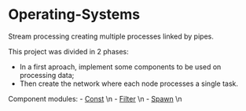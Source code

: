 # Operating-Systems

Stream processing creating multiple processes linked by pipes.



This project was divided in 2 phases:
  - In a first aproach, implement some components to be used on processing data;
  - Then create the network where each node processes a single task.
  
 
 
 Component modules:
    - [Const](./StreamProcessing/const.c) \n
    - [Filter](./StreamProcessing/filter.c) \n
    - [Spawn](./StreamProcessing/spawn.c) \n
    
